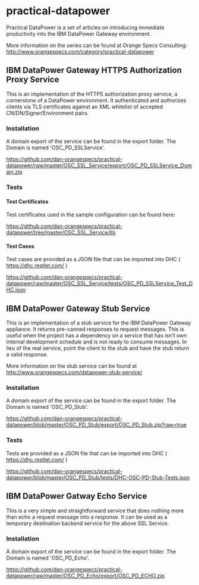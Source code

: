 # practical-datapower

Practical DataPower is a set of articles on introducing immediate productivity into the IBM DataPower Gateway environment. 

More information on the series can be found at Orange Specs Consulting: http://www.orangespecs.com/category/practical-datapower

## IBM DataPower Gateway HTTPS Authorization Proxy Service

This is an implementation of the HTTPS authorization proxy service, a cornerstone of a DataPower environment. 
It authenticated and authorizes clients via TLS certificates against an XML whitelist of accepted CN/DN/Signer/Environment pairs.

### Installation

A domain export of the service can be found in the export folder. The Domain is named 'OSC_PD_SSLService'.

https://github.com/dan-orangespecs/practical-datapower/raw/master/OSC_SSL_Service/export/OSC_PD_SSLService_Domain.zip


### Tests

#### Test Certificates

Test certificates used in the sample configuration can be found here:

https://github.com/dan-orangespecs/practical-datapower/tree/master/OSC_SSL_Service/tls

#### Test Cases

Test cases are provided as a JSON file that can be imported into DHC ( https://dhc.restlet.com/ )

https://github.com/dan-orangespecs/practical-datapower/raw/master/OSC_SSL_Service/tests/OSC_PD_SSLService_Test_DHC.json



## IBM DataPower Gateway Stub Service

This is an implementation of a stub service for the IBM DataPower Gateway appliance. It returns
pre-canned responses to request messages. This is useful when the project has a dependency on 
a service that has isn't own internal development schedule and is not ready to consume messages. In 
lieu of the real service, point the client to the stub and have the stub return a valid response.

More information on the stub service can be found at http://www.orangespecs.com/datapower-stub-service/ 

### Installation

A domain export of the service can be found in the export folder. The Domain is named 'OSC_PD_Stub'.

https://github.com/dan-orangespecs/practical-datapower/blob/master/OSC_PD_Stub/export/OSC_PD_Stub.zip?raw=true


### Tests

Tests are provided as a JSON file that can be imported into DHC ( https://dhc.restlet.com/ )

https://github.com/dan-orangespecs/practical-datapower/blob/master/OSC_PD_Stub/tests/DHC-OSC-PD-Stub-Tests.json

## IBM DataPower Gatway Echo Service

This is a very simple and straightforward service that does nothing more than echo a request message into 
a response. It can be used as a temporary destination backend service for the above SSL Service. 

### Installation

A domain export of the service can be found in the export folder. The Domain is named 'OSC_PD_Echo'.

https://github.com/dan-orangespecs/practical-datapower/raw/master/OSC_PD_Echo/export/OSC_PD_ECHO.zip





